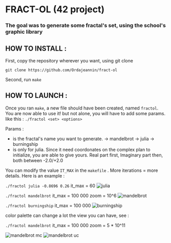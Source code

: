 # FRACT-OL (42 project)

### The goal was to generate some fractal's set, using the school's graphic library



## HOW TO INSTALL :

First, copy the repository wherever you want, using git clone
```
git clone https://github.com/Ordajeannin/fract-ol
```

Second, run 
```make```


## HOW TO LAUNCH :

Once you ran ```make```, a new file should have been created, named ```fractol```.
You are now able to use it! but not alone, you will have to add some params.
like this : ```./fractol <set> <options>```

Params :
-  <set> is the fractal's name you want to generate. 
	-> mandelbrot
	-> julia
	-> burningship
- <options> is only for julia. 
	Since it need coordonates on the complex plan to initialize, you are able
	to give yours. Real part first, Imaginary part then, both between -2.0/+2.0

You can modify the value ```IT_MAX``` in the  ```makefile``` . More iterations = more details.
Here is an example :

```./fractol julia -0.8696 0.26```   it_max = 60
![julia](/screenshots/julia_option.png)


```./fractol mandelbrot```       it_max = 100 000          zoom = 10^6
![mandelbrot](/screenshots/mandelbrot_it10%5E5_zoom10%5E6.png)

```./fractol burningship```         it_max = 100 000
![burningship](/screenshots/burningship1000.png)

color palette can change a lot the view you can have, see :

```./fractol mandelbrot```          it_max = 100 000          zoom = 5 * 10^11

![mandelbrot mc](/screenshots/mandelbrot_10%5E5_5*10%5E11mc.png)
![mandelbrot uc](/screenshots/mandelbrot10%5E5_5*10%5E11uc.png)
